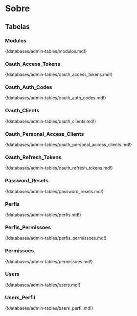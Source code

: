 # Sobre

<!-- Inserir descrição para o banco como um todo -->

## Tabelas

### Modulos

{!databases/admin-tables/modulos.md!}

### Oauth_Access_Tokens

{!databases/admin-tables/oauth_access_tokens.md!}

### Oauth_Auth_Codes

{!databases/admin-tables/oauth_auth_codes.md!}

### Oauth_Clients

{!databases/admin-tables/oauth_clients.md!}

### Oauth_Personal_Access_Clients

{!databases/admin-tables/oauth_personal_access_clients.md!}

### Oauth_Refresh_Tokens

{!databases/admin-tables/oauth_refresh_tokens.md!}

### Password_Resets

{!databases/admin-tables/password_resets.md!}

### Perfis

{!databases/admin-tables/perfis.md!}

### Perfis_Permissoes

{!databases/admin-tables/perfis_permissoes.md!}

### Permissoes

{!databases/admin-tables/permissoes.md!}

### Users

{!databases/admin-tables/users.md!}

### Users_Perfil

{!databases/admin-tables/users_perfil.md!}